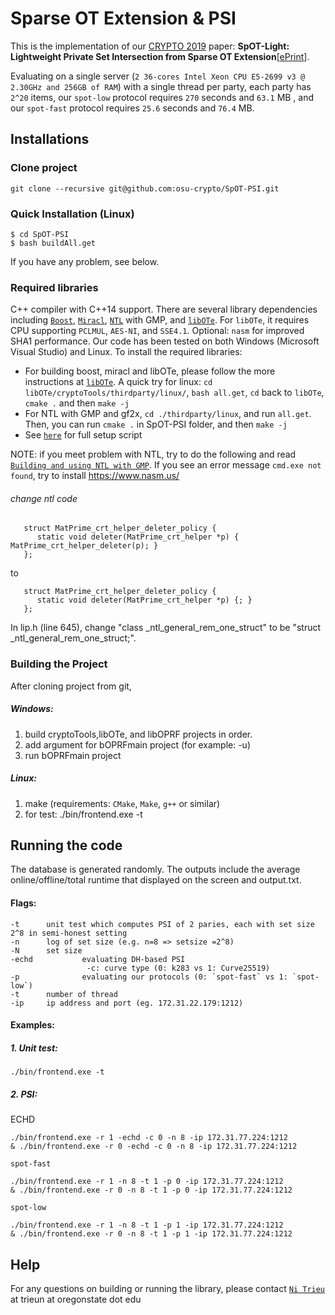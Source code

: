 # Sparse OT Extension & PSI
This is the implementation of our [CRYPTO 2019](http://dl.acm.org/citation.cfm?id=2978381)  paper: **SpOT-Light: Lightweight Private Set Intersection from Sparse OT Extension**[[ePrint](https://eprint.iacr.org/2019/634.pdf)]. 

Evaluating on a single server (`2 36-cores Intel Xeon CPU E5-2699 v3 @ 2.30GHz and 256GB of RAM`) with a single thread per party, each party has `2^20` items, our `spot-low` protocol requires  `270` seconds and `63.1` MB , and our `spot-fast` protocol requires  `25.6` seconds and `76.4` MB. 

## Installations
### Clone project
```
git clone --recursive git@github.com:osu-crypto/SpOT-PSI.git
```

### Quick Installation (Linux)
    $ cd SpOT-PSI
    $ bash buildAll.get

If you have any problem, see below.

### Required libraries
 C++ compiler with C++14 support. There are several library dependencies including [`Boost`](https://sourceforge.net/projects/boost/), [`Miracl`](https://github.com/miracl/MIRACL), [`NTL`](http://www.shoup.net/ntl/) with GMP, and [`libOTe`](https://github.com/osu-crypto/libOTe). For `libOTe`, it requires CPU supporting `PCLMUL`, `AES-NI`, and `SSE4.1`. Optional: `nasm` for improved SHA1 performance.   Our code has been tested on both Windows (Microsoft Visual Studio) and Linux. To install the required libraries: 
  * For building boost, miracl and libOTe, please follow the more instructions at [`libOTe`](https://github.com/osu-crypto/libOTe). A quick try for linux: `cd libOTe/cryptoTools/thirdparty/linux/`, `bash all.get`, `cd` back to `libOTe`, `cmake .` and then `make -j`
  * For NTL with GMP and gf2x, `cd ./thirdparty/linux`, and run `all.get`. Then, you can run `cmake .` in  SpOT-PSI folder, and then `make -j`  
  * See [`here`](https://github.com/osu-crypto/SpOT-PSI/blob/master/script/setup_and_compile) for full setup script 

NOTE: if you meet problem with NTL, try to do the following and read [`Building and using NTL with GMP`](https://www.shoup.net/ntl/doc/tour-gmp.html). If you see an error message `cmd.exe not found`, try to install https://www.nasm.us/
###### change ntl code

```
   struct MatPrime_crt_helper_deleter_policy {
      static void deleter(MatPrime_crt_helper *p) { MatPrime_crt_helper_deleter(p); }
   };
```
to
```
   struct MatPrime_crt_helper_deleter_policy {
      static void deleter(MatPrime_crt_helper *p) {; }
   };
```

In lip.h (line 645), change "class _ntl_general_rem_one_struct" to be "struct _ntl_general_rem_one_struct;".

### Building the Project
After cloning project from git, 
##### Windows:
1. build cryptoTools,libOTe, and libOPRF projects in order.
2. add argument for bOPRFmain project (for example: -u)
3. run bOPRFmain project
 
##### Linux:
1. make (requirements: `CMake`, `Make`, `g++` or similar)
2. for test:
	./bin/frontend.exe -t


## Running the code
The database is generated randomly. The outputs include the average online/offline/total runtime that displayed on the screen and output.txt. 
#### Flags:
    -t		unit test which computes PSI of 2 paries, each with set size 2^8 in semi-honest setting
	-n		log of set size (e.g. n=8 => setsize =2^8)
	-N		set size
	-echd	        evaluating DH-based PSI
	                 -c: curve type (0: k283 vs 1: Curve25519)
	-p              evaluating our protocols (0: `spot-fast` vs 1: `spot-low`)
	-t		number of thread
	-ip		ip address and port (eg. 172.31.22.179:1212)
#### Examples: 
##### 1. Unit test:
	./bin/frontend.exe -t
	
##### 2. PSI:
ECHD

	./bin/frontend.exe -r 1 -echd -c 0 -n 8 -ip 172.31.77.224:1212
	& ./bin/frontend.exe -r 0 -echd -c 0 -n 8 -ip 172.31.77.224:1212

	
`spot-fast`

	./bin/frontend.exe -r 1 -n 8 -t 1 -p 0 -ip 172.31.77.224:1212
	& ./bin/frontend.exe -r 0 -n 8 -t 1 -p 0 -ip 172.31.77.224:1212
 
`spot-low`

	./bin/frontend.exe -r 1 -n 8 -t 1 -p 1 -ip 172.31.77.224:1212
	& ./bin/frontend.exe -r 0 -n 8 -t 1 -p 1 -ip 172.31.77.224:1212
 
		
## Help
For any questions on building or running the library, please contact [`Ni Trieu`](http://people.oregonstate.edu/~trieun/) at trieun at oregonstate dot edu

